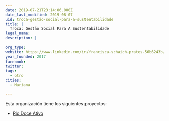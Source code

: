 ```yaml
---
date: 2019-07-21T23:14:06.000Z
date_last_modified: 2019-08-07
uid: troca-gestão-social-para-a-sustentabilidade
title: |
  Troca: Gestão Social Para A Sustentabilidade
legal_name: 
description: |
  
org_type: 
website: https://www.linkedin.com/in/francisca-schaich-prates-56b6243b/
year_founded: 2017
facebook: 
twitter: 
tags:
  - otro
cities: 
  - Mariana

---
```


Esta organización tiene los siguientes proyectos:

- [Rio Doce Ativo](/proyectos/rio-doce-ativo)
